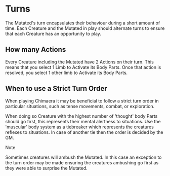 # Turns

The Mutated's turn encapsulates their behaviour during a short amount of time. Each Creature and the Mutated in play should alternate turns to ensure that each Creature has an opportunity to play.

## How many Actions

Every Creature including the Mutated have 2 Actions on their turn. This means that you select 1 Limb to Activate its Body Parts. Once that action is resolved, you select 1 other limb to Activate its Body Parts.

## When to use a Strict Turn Order

When playing Chimaera it may be beneficial to follow a strict turn order in particular situations, such as tense movements, combat, or exploration.

When doing so Creature with the highest number of 'thought' body Parts should go first, this represents their mental alertness to situations. Use the 'muscular' body system as a tiebreaker which represents the creatures reflexes to situations. In case of another tie then the order is decided by the GM.

>[!NOTE]
> Sometimes creatures will ambush the Mutated. In this case an exception to the turn order may be made ensuring the creatures ambushing go first as they were able to surprise the Mutated.
